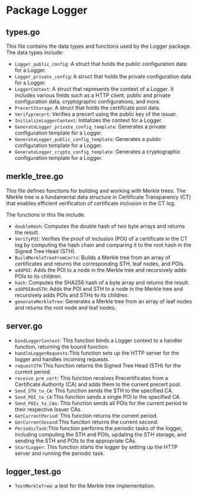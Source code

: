 # Package Logger
## types.go
This file contains the data types and functions used by the Logger package. The data types include:

- `Logger_public_config`: A struct that holds the public configuration data for a Logger.
- `Logger_private_config`: A struct that holds the private configuration data for a Logger.
- `LoggerContext`: A struct that represents the context of a Logger. It includes various fields such as a HTTP client, public and private configuration data, cryptographic configurations, and more.
- `PrecertStorage`: A struct that holds the certificate pool data.
- `Verifyprecert`: Verifies a precert using the public key of the issuer.
- `InitializeLoggerContext`: Initializes the context for a Logger.
- `GenerateLogger_private_config_template`: Generates a private configuration template for a Logger.
- `GenerateLogger_public_config_template`: Generates a public configuration template for a Logger.
- `GenerateLogger_crypto_config_template`: Generates a cryptographic configuration template for a Logger.


## merkle_tree.go
This file defines functions for building and working with Merkle trees. The Merkle tree is a fundamental data structure in Certificate Transparency (CT) that enables efficient verification of certificate inclusion in the CT log.

The functions in this file include:

- `doubleHash`: Computes the double hash of two byte arrays and returns the result.
- `VerifyPOI`: Verifies the proof of inclusion (POI) of a certificate in the CT log by computing the hash chain and comparing it to the root hash in the Signed Tree Head (STH).
- `BuildMerkleTreeFromCerts`: Builds a Merkle tree from an array of certificates and returns the corresponding STH, leaf nodes, and POIs.
- `addPOI`: Adds the POI to a node in the Merkle tree and recursively adds POIs to its children.
- `hash`: Computes the SHA256 hash of a byte array and returns the result.
- `addPOIAndSTH`: Adds the POI and STH to a node in the Merkle tree and recursively adds POIs and STHs to its children.
- `generateMerkleTree`: Generates a Merkle tree from an array of leaf nodes and returns the root node and leaf nodes.

## server.go

- `bindLoggerContext`: This function binds a Logger context to a handler function, returning the bound function.
- `handleLoggerRequests`:This function sets up the HTTP server for the logger and handles incoming requests.
- `requestSTH`:This function returns the Signed Tree Head (STH) for the current period.
- `receive_pre_cert`: This function receives Precertificates from a Certificate Authority (CA) and adds them to the current precert pool.
- `Send_STH_to_CA`: This function sends the STH to the specified CA.
- `Send_POI_to_CA`:This function sends a single POI to the specified CA.
- `Send_POIs_to_CAs`: This function sends all POIs for the current period to their respective Issuer CAs.
- `GetCurrentPeriod`: This function returns the current period.
- `GerCurrentSecond`:This function returns the current second.
- `PeriodicTask`:This function performs the periodic tasks of the logger, including computing the STH and POIs, updating the STH storage, and sending the STH and POIs to the appropriate CAs.
- `StartLogger`: This function starts the logger by setting up the HTTP server and running the periodic task.

## logger_test.go
- `TestMerkleTree`: a test for the Merkle tree implementation.


